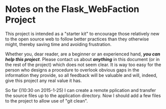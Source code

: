 # Notes on the Flask_WebFaction Project

This project is intended as a "starter kit" to encourage those relatively new
to the open source web to follow better practices than they otherwise might,
thereby saving time and avoiding frustration.

Whether you, dear reader, are a beginner or an experienced hand, ***you can
help this project***. Please contact us about ***anything*** in this document
(or in the rest of the project) which does not seem clear. It is way too easy
for the person who designs a procedure to overlook obvious gaps in the
information they provide, so all feedback will be valuable and will, indeed,
give this project any real value it has.

So far ()10:30 on 2015-1-25) I can create a remote pplication and transfer
the source files up to the application directory. Now I should add a few files
to the project to allow use of "git clean".
